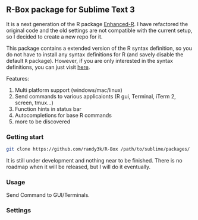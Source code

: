 R-Box package for Sublime Text 3
------------

It is a next generation of the R package
[Enhanced-R](https://github.com/randy3k/Enhanced-R). I have refactored the
original code and the old settings are not compatible with the current setup,
so I decided to create a new repo for it.

This package contains a extended version of the R syntax
definition, so you do not have to install
any syntax definitions for R (and savely disable the default `R` package). 
However, if you are only interested in the syntax definitions, you can just visit [here](https://github.com/randy3k/R-Extended).

Features:

  1. Multi platform support (windows/mac/linux)
  2. Send commands to various applicaionts (R gui, Terminal, iTerm 2, screen, tmux...)
  3. Function hints in status bar
  4. Autocompletions for base R commands
  5. more to be discovered

### Getting start

```bash
git clone https://github.com/randy3k/R-Box /path/to/sublime/packages/
```

It is still under development and nothing near to be finished.
There is no roadmap when it will be released, but I will do it eventually.

### Usage

Send Command to GUI/Terminals.

### Settings
